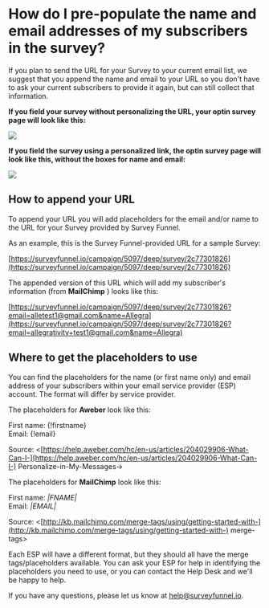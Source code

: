 # How do I pre-populate the name and email addresses of my subscribers in the survey?

If you plan to send the URL for your Survey to your current email list, we suggest that you append the name and email to your URL so you don't have to ask your current subscribers to provide it again, but can still collect that information.

**If you field your survey without personalizing the URL, your optin survey page will look like this:**

![](https://d33v4339jhl8k0.cloudfront.net/docs/assets/53974d6ce4b0c76107b109d1/images/59106da52c7d3a057f88e4d8/file-%20TsDtjj5FkM.png)

**If you field the survey using a personalized link, the optin survey page will look like this, without the boxes for name and email:**

![](https://d33v4339jhl8k0.cloudfront.net/docs/assets/53974d6ce4b0c76107b109d1/images/590ce48a0428634b4a32e762/file-%20OHEFShO52N.png)

## How to append your URL

To append your URL you will add placeholders for the email and/or name to the URL for your Survey provided by Survey Funnel.

As an example, this is the Survey Funnel-provided URL for a sample Survey:

[https://surveyfunnel.io/campaign/5097/deep/survey/2c77301826](https://surveyfunnel.io/campaign/5097/deep/survey/2c77301826)

The appended version of this URL which will add my subscriber's information \(from **MailChimp** \) looks like this:

[https://surveyfunnel.io/campaign/5097/deep/survey/2c77301826?email=alletest1@gmail.com&name=Allegra](https://surveyfunnel.io/campaign/5097/deep/survey/2c77301826?email=allegrativity+test1@gmail.com&name=Allegra)

## Where to get the placeholders to use

You can find the placeholders for the name \(or first name only\) and email address of your subscribers within your email service provider \(ESP\) account. The format will differ by service provider.

The placeholders for **Aweber** look like this:

First name: {!firstname}  
Email: {!email}

Source: &lt;[https://help.aweber.com/hc/en-us/articles/204029906-What-Can-I-](https://help.aweber.com/hc/en-us/articles/204029906-What-Can-I-) Personalize-in-My-Messages-&gt;

The placeholders for **MailChimp** look like this:

First name: _\|FNAME\|_  
Email: _\|EMAIL\|_

Source: &lt;[http://kb.mailchimp.com/merge-tags/using/getting-started-with-](http://kb.mailchimp.com/merge-tags/using/getting-started-with-) merge-tags&gt;

Each ESP will have a different format, but they should all have the merge tags/placeholders available. You can ask your ESP for help in identifying the placeholders you need to use, or you can contact the Help Desk and we'll be happy to help.

If you have any questions, please let us know at [help@surveyfunnel.io](mailto:mailto:help@surveyfunnel.io).

